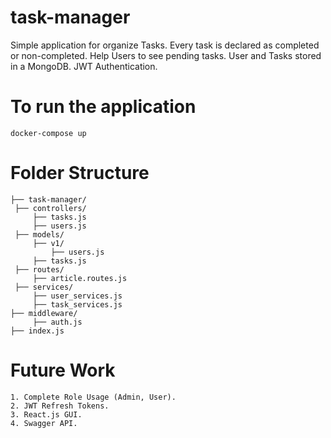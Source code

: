 # task-manager

Simple application for organize Tasks. Every task is declared as completed or non-completed. 
Help Users to see pending tasks. User and Tasks stored in a MongoDB. JWT Authentication.

# To run the application 
	
	docker-compose up

# Folder Structure

	├── task-manager/
	 ├── controllers/
	     ├── tasks.js
	     ├── users.js
	 ├── models/
	     ├── v1/
	         ├── users.js
		 ├── tasks.js
	 ├── routes/
	     ├── article.routes.js
	 ├── services/
	     ├── user_services.js
	     ├── task_services.js
	├── middleware/
	     ├── auth.js
	├── index.js

# Future Work

	1. Complete Role Usage (Admin, User).
	2. JWT Refresh Tokens.
	3. React.js GUI.
	4. Swagger API.
